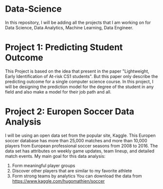 # Data-Science
In this repository, I will be adding all the projects that I am working on for Data Science, Data Analytics, Machine Learning, Data Engineer.

# Project 1: Predicting Student Outcome
This Project is based on the idea that present in the paper "Lightweight, Early Identification of At-risk CS1 students". But this paper only describe the predicting outcome for a single computer science course. In this project, I will be designing the prediction model for the degree of the student in any field and also make a model for their job path and all.

# Project 2: Europen Soccer Data Analysis
I will be using an open data set from the popular site, Kaggle. This Europen soccer database has more than 25,000 matches and more than 10,000 players from European professional soccer seasons from 2008 to 2016. The data set has attributes on weekly game updates, team lineup, and detailed match events. My main goal for this data analysis:
1. Form meaningful player groups
2. Discover other players that are similar to my favorite athlete
3. Form strong teams by analytics
You can download the data from https://www.kaggle.com/hugomathien/soccer

